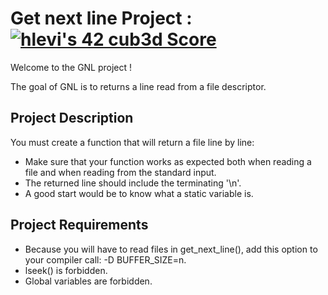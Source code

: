 <!DOCTYPE html>
<html>
<body>
  <h1>Get next line Project : <a href="https://github.com/JaeSeoKim/badge42"><img src="https://badge42.vercel.app/api/v2/cljbd5ceo007308mltneinai5/project/2903342" alt="hlevi's 42 cub3d Score" /></a></h1>
  <p>Welcome to the GNL project !</p>
  <p>The goal of GNL is to returns a line read from a file descriptor.</p>
  
  <h2>Project Description</h2>
  <p>You must create a function that will return a file line by line:</p>
  <ul>
    <li>Make sure that your function works as expected both when reading a file and when reading from the standard input.</li>
    <li>The returned line should include the terminating '\n'.</li>
    <li>A good start would be to know what a static variable is.</li>
  </ul>
  <h2>Project Requirements</h2>
  <ul>
    <li>Because you will have to read files in get_next_line(), add this option to your compiler call: -D BUFFER_SIZE=n.</li>
    <li>lseek() is forbidden.</li>
    <li>Global variables are forbidden.</li>
  </ul>
</body>
</html>
